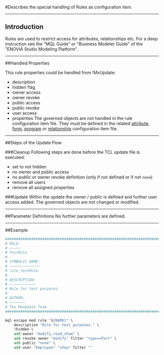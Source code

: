 <!--
 *
 *  This file is part of MxUpdate <http://www.mxupdate.org>.
 *
 *  MxUpdate is a deployment tool for a PLM platform to handle
 *  administration objects as single update files (configuration item).
 *
 *  Copyright (C) 2008-2016 The MxUpdate Team
 *
 *  The Manual of MxUpdate is licensed under a CC BY-NC-SA 4.0 license
 *  (Creative Commons Attribution-NonCommercial-ShareAlike 4.0 
 *  International 4.0 license).
 *
 *  You should have received a copy of the license along with this
 *  work. If not, see <http://creativecommons.org/licenses/by-nc-sa/4.0/>.
 *
-->

#Describes the special handling of Rules as configuration item.

----
## Introduction
Rules are used to restrict access for attributes, relationships etc. For a deep
instruction see the "MQL Guide" or "Business Modeler Guide" of the "ENOVIA
Studio Modeling Platform".

----
##Handled Properties

This rule properties could be handled from !MxUpdate:
 * description
 * hidden flag
 * owner access
 * owner revoke
 * public access
 * public revoke
 * user access
 * properties
The governed objects are not handled in the rule configuration item file. They must be defined in the related [attribute](CI_DM_Attribute.md), [form](CI_UI_Form.md), [program](CI_Program.md) or [relationship](CI_DM_Relationship.md) configuration item file.

----
##Steps of the Update Flow

###Cleanup
Following steps are done before the TCL update file is executed:
 * set to not hidden
 * no owner and public access
 * no public or owner revoke definition (only if not defined or if not ```none```)
 * remove all users
 * remove all assigned properties

###Update
Within the update the owner / public is defined and further user access added.
The governed objects are not changed or modified.

----
##Parameter Definitions
No further parameters are defined.

----
##Example
```TCL
################################################################################
# RULE:
# ~~~~~
# TestRule
#
# SYMBOLIC NAME:
# ~~~~~~~~~~~~~~
# rule_TestRule
#
# DESCRIPTION:
# ~~~~~~~~~~~~
# Rule for test purposes.
#
# AUTHOR:
# ~~~~~~~
# The MxUpdate Team
################################################################################

mql escape mod rule "${NAME}" \
    description "Rule for test purposes." \
    !hidden \
    add owner "modify,read,show" \
    add revoke owner "modify" filter "type==Part" \
    add public "none" \
    add user "Employee" "show" filter ""
```
